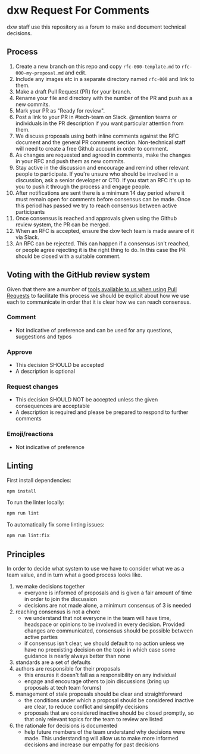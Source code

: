 # dxw Request For Comments

dxw staff use this repository as a forum to make and document technical
decisions.

## Process

1. Create a new branch on this repo and copy `rfc-000-template.md` to
   `rfc-000-my-proposal.md` and edit.
1. Include any images etc in a separate directory named `rfc-000` and link to
   them.
1. Make a draft Pull Request (PR) for your branch.
1. Rename your file and directory with the number of the PR and push as a new
   commits.
1. Mark your PR as "Ready for review".
1. Post a link to your PR in #tech-team on Slack. @mention teams or individuals
   in the PR description if you want particular attention from them.
1. We discuss proposals using both inline comments against the RFC document and
   the general PR comments section. Non-technical staff will need to create a
   free Github account in order to comment.
1. As changes are requested and agreed in comments, make the changes in your RFC
   and push them as new commits.
1. Stay active in the discussion and encourage and remind other relevant people
   to participate. If you're unsure who should be involved in a discussion, ask
   a senior developer or CTO. If you start an RFC it's up to you to push it
   through the process and engage people.
1. After notifications are sent there is a minimum 14 day period where it must
   remain open for comments before consensus can be made. Once this period has
   passed we try to reach consensus between active participants
1. Once consensus is reached and approvals given using the Github review system,
   the PR can be merged.
1. When an RFC is accepted, ensure the dxw tech team is made aware of it via
   Slack.
1. An RFC can be rejected. This can happen if a consensus isn't reached, or
   people agree rejecting it is the right thing to do. In this case the PR
   should be closed with a suitable comment.

## Voting with the GitHub review system

Given that there are a number of
[tools available to us when using Pull Requests](https://help.github.com/en/articles/about-pull-request-reviews)
to facilitate this process we should be explicit about how we use each to
communicate in order that it is clear how we can reach consensus.

### Comment

- Not indicative of preference and can be used for any questions, suggestions
  and typos

### Approve

- This decision SHOULD be accepted
- A description is optional

### Request changes

- This decision SHOULD NOT be accepted unless the given consequences are
  acceptable
- A description is required and please be prepared to respond to further
  comments

### Emoji/reactions

- Not indicative of preference

## Linting

First install dependencies:

```sh
npm install
```

To run the linter locally:

```sh
npm run lint
```

To automatically fix some linting issues:

```sh
npm run lint:fix
```

## Principles

In order to decide what system to use we have to consider what we as a team
 value, and in turn what a good process looks like.

1. we make decisions together
   - everyone is informed of proposals and is given a fair amount of time in
     order to join the discussion
   - decisions are not made alone, a minimum consensus of 3 is needed
1. reaching consensus is not a chore
   - we understand that not everyone in the team will have time, headspace or
     opinions to be involved in every decision. Provided changes are
     communicated, consensus should be possible between active parties
   - if consensus isn't clear, we should default to no action unless we have no
     preexisting decision on the topic in which case some guidance is nearly
     always better than none
1. standards are a set of defaults
1. authors are responsible for their proposals
   - this ensures it doesn't fall as a responsibility on any individual
   - engage and encourage others to join discussions (bring up proposals at
     tech team forums)
1. management of stale proposals should be clear and straightforward
   - the conditions under which a proposal should be considered inactive are
     clear, to reduce conflict and simplify decisions
   - proposals that are considered inactive should be closed promptly, so that
     only relevant topics for the team to review are listed
1. the rationale for decisions is documented
   - help future members of the team understand why decisions were made. This
     understanding will allow us to make more informed decisions and increase
     our empathy for past decisions
